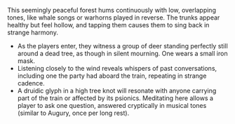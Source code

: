This seemingly peaceful forest hums continuously with low, overlapping tones, like whale songs or warhorns played in reverse. The trunks appear healthy but feel hollow, and tapping them causes them to sing back in strange harmony.

- As the players enter, they witness a group of deer standing perfectly still around a dead tree, as though in silent mourning. One wears a small iron mask.
 - Listening closely to the wind reveals whispers of past conversations, including one the party had aboard the train, repeating in strange cadence.
 - A druidic glyph in a high tree knot will resonate with anyone carrying part of the train or affected by its psionics. Meditating here allows a player to ask one question, answered cryptically in musical tones (similar to Augury, once per long rest).